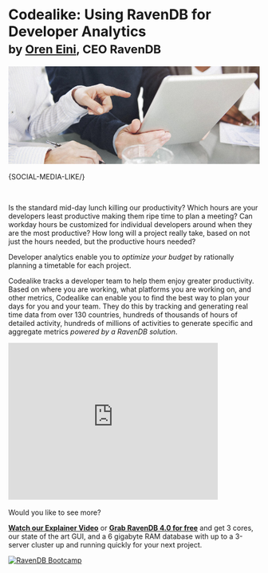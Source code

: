 # Codealike: Using RavenDB for Developer Analytics<br/><small>by <a href="mailto:ayende@ayende.com">Oren Eini</a>, CEO RavenDB</small>

![Codealike: Using RavenDB for Developer Analytics](images/document-database-analytics-code-a-like-ravendb-case-study.jpg)

{SOCIAL-MEDIA-LIKE/}

<br/>

<p>Is the standard mid-day lunch killing our productivity? Which hours are your developers least productive making them ripe time to plan a meeting? Can workday hours be customized for individual developers around when they are the most productive? How long will a project really take, based on not just the hours needed, but the productive hours needed?</p>

<p>Developer analytics enable you to <em>optimize your budget</em> by rationally planning a timetable for each project.</p>

<p>Codealike tracks a developer team to help them enjoy greater productivity. Based on where you are working, what platforms you are working on, and other metrics, Codealike can enable you to find the best way to plan your days for you and your team. They do this by tracking and generating real time data from over 130 countries, hundreds of thousands of hours of detailed activity, hundreds of millions of activities to generate specific and aggregate metrics <em>powered by a RavenDB solution</em>.</p>

<div class="youtube-frame youtube-frame">
    <div class="embed-responsive embed-responsive-16by9">
        <iframe class="embed-responsive-item" width="420" height="315" src="https://www.youtube.com/embed/ra_gWWK-WcA" frameborder="0" allowfullscreen></iframe>
    </div>
</div>

<div class="bottom-line">
    <p>
        Would you like to see more?
    </p>
    <p>
        <a href="https://ravendb.net#play-video"><strong>Watch our Explainer Video</strong></a> or <a href="https://ravendb.net/downloads"><strong>Grab RavenDB 4.0 for free</strong></a> and get 3 cores, our state of the art GUI, and a 6 gigabyte RAM database with up to a 3-server cluster up and running quickly for your next project.
    </p>
</div>

<a href="https://ravendb.net/learn/bootcamp">
    <img class="img-responsive center-block" alt="RavenDB Bootcamp" src="images/bootcamp-banner.png" href="https://ravendb.net/learn/bootcamp"/>
</a>
